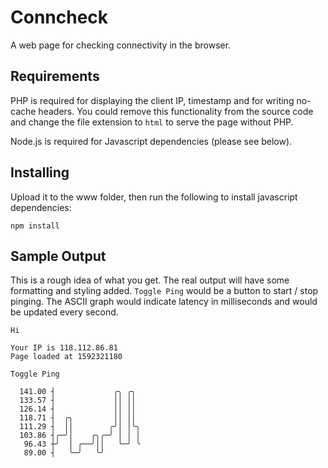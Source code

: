 # Conncheck

A web page for checking connectivity in the browser.

## Requirements

PHP is required for displaying the client IP, timestamp and for writing no-cache headers. You could remove this functionality from the source code and change the file extension to `html` to serve the page without PHP.

Node.js is required for Javascript dependencies (please see below).

## Installing

Upload it to the www folder, then run the following to install javascript dependencies:

```
npm install
```

## Sample Output

This is a rough idea of what you get. The real output will have some formatting and styling added. `Toggle Ping` would be a button to start / stop pinging. The ASCII graph would indicate latency in milliseconds and would be updated every second.

```
Hi

Your IP is 118.112.86.81
Page loaded at 1592321180 

Toggle Ping

  141.00 ┤             ╭╮ ╭╮  
  133.57 ┤             ││ ││  
  126.14 ┤             ││ ││  
  118.71 ┤  ╭╮         ││ ││  
  111.29 ┤  ││        ╭╯│ │╰╮ 
  103.86 ┤╭─╯│    ╭╮╭─╯ │ │ │ 
   96.43 ┼╯  │ ╭──╯││   ╰─╯ ╰ 
   89.00 ┤   ╰─╯   ╰╯         

```
